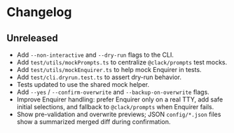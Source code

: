 # Changelog

## Unreleased

- Add `--non-interactive` and `--dry-run` flags to the CLI.
- Add `test/utils/mockPrompts.ts` to centralize `@clack/prompts` test mocks.
- Add `test/utils/mockEnquirer.ts` to help mock Enquirer in tests.
- Add `test/cli.dryrun.test.ts` to assert dry-run behavior.
- Tests updated to use the shared mock helper.
- Add `--yes` / `--confirm-overwrite` and `--backup-on-overwrite` flags.
- Improve Enquirer handling: prefer Enquirer only on a real TTY, add safe initial selections, and fallback to `@clack/prompts` when Enquirer fails.
- Show pre-validation and overwrite previews; JSON `config/*.json` files show a summarized merged diff during confirmation.
